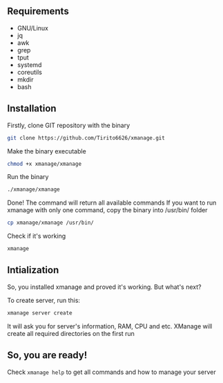 ## Requirements
- GNU/Linux
- jq
- awk
- grep
- tput
- systemd 
- coreutils
- mkdir 
- bash

## Installation

Firstly, clone GIT repository with the binary

```bash
git clone https://github.com/Tirito6626/xmanage.git
```
Make the binary executable

```bash
chmod +x xmanage/xmanage
```

Run the binary

```bash
./xmanage/xmanage
```

Done! The command will return all available commands
If you want to run xmanage with only one command, copy the binary into /usr/bin/ folder

```bash
cp xmanage/xmanage /usr/bin/
```

Check if it's working

```bash
xmanage
```

## Intialization

So, you installed xmanage and proved it's working. But what's next?

To create server, run this:

```bash
xmanage server create
```

It will ask you for server's information, RAM, CPU and etc. XManage will create all required directories on the first run

## So, you are ready!

Check `xmanage help` to get all commands and how to manage your server
